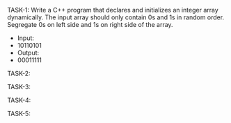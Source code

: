 TASK-1: 
Write a C++ program that declares and initializes an integer array dynamically. The input array
should only contain 0s and 1s in random order. Segregate 0s on left side and 1s on right side of
the array.
- Input:
- 10110101
- Output:
- 00011111

TASK-2: 


TASK-3: 


TASK-4: 


TASK-5: 
